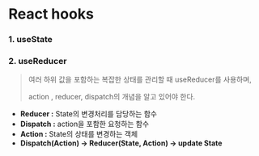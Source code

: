 # React hooks

### 1. useState

### 2. useReducer

> 여러 하위 값을 포함하는 복잡한 상태를 관리할 때 useReducer를 사용하며,
>
> action ,  reducer, dispatch의 개념을 알고 있어야 한다.

* **Reducer :** State의 변경처리를 담당하는 함수
* **Dispatch :** action을 포함한 요청하는 함수
* **Action :** State의 상태를 변경하는 객체
* **Dispatch(Action) -> Reducer(State, Action) -> update State**

